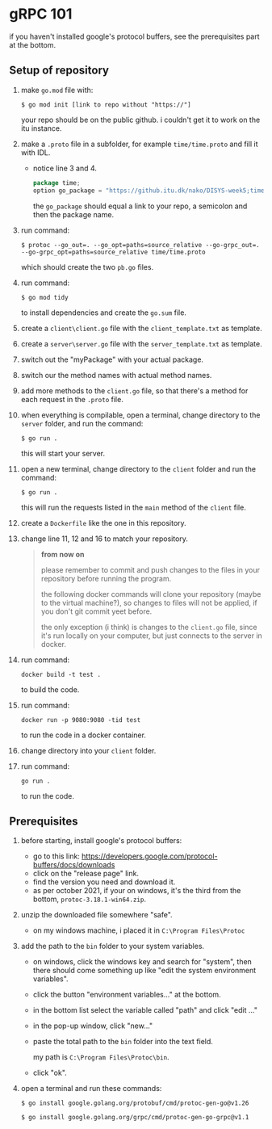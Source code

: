 # gRPC 101

if you haven't installed google's protocol buffers, see the prerequisites part at the bottom.

## Setup of repository

1. make ``go.mod`` file with:

    ``$ go mod init [link to repo without "https://"]``

    your repo should be on the public github. i couldn't get it to work on the itu instance.
2. make a ``.proto`` file in a subfolder, for example ``time/time.proto`` and fill it with IDL.
    - notice line 3 and 4.

        ```Go
        package time;
        option go_package = "https://github.itu.dk/nako/DISYS-week5;time";
        ```

        the ``go_package`` should equal a link to your repo, a semicolon and then the package name.
3. run command:

    ``$ protoc --go_out=. --go_opt=paths=source_relative --go-grpc_out=. --go-grpc_opt=paths=source_relative time/time.proto``

    which should create the two ``pb.go`` files.
4. run command:

    ``$ go mod tidy``

    to install dependencies and create the ``go.sum`` file.
5. create a ``client\client.go`` file with the ``client_template.txt`` as template.
6. create a ``server\server.go`` file with the ``server_template.txt`` as template.
7. switch out the "myPackage" with your actual package.
8. switch our the method names with actual method names.
9. add more methods to the ``client.go`` file, so that there's a method for each request in the ``.proto`` file.
10. when everything is compilable, open a terminal, change directory to the ``server`` folder, and run the command:

    ``$ go run .``

    this will start your server.
11. open a new terminal, change directory to the ``client`` folder and run the command:

    ``$ go run .``

    this will run the requests listed in the ``main`` method of the ``client`` file.
12. create a ``Dockerfile`` like the one in this repository.
13. change line 11, 12 and 16 to match your repository.
    > **from now on**
    >
    > please remember to commit and push changes to the files in your repository before running the program.
    >
    > the following docker commands will clone your repository (maybe to the virtual machine?), so changes to files will not be applied, if you don't git commit yeet before.
    >
    > the only exception (i think) is changes to the ``client.go`` file, since it's run locally on your computer, but just connects to the server in docker.
14. run command:

    ``docker build -t test .``

    to build the code.
15. run command:

    ``docker run -p 9080:9080 -tid test``

    to run the code in a docker container.
16. change directory into your ``client`` folder.
17. run command:

    ``go run .``

    to run the code.

## Prerequisites

1. before starting, install google's protocol buffers:
    - go to this link: <https://developers.google.com/protocol-buffers/docs/downloads>
    - click on the "release page" link.
    - find the version you need and download it.
    - as per october 2021, if your on windows, it's the third from the bottom, ``protoc-3.18.1-win64.zip``.
2. unzip the downloaded file somewhere "safe".
    - on my windows machine, i placed it in ``C:\Program Files\Protoc``
3. add the path to the ``bin`` folder to your system variables.
    - on windows, click the windows key and search for "system", then there should come something up like "edit the system environment variables".
    - click the button "environment variables..." at the bottom.
    - in the bottom list select the variable called "path" and click "edit ..."
    - in the pop-up window, click "new..."
    - paste the total path to the ``bin`` folder into the text field.

        my path is ``C:\Program Files\Protoc\bin``.
    - click "ok".
4. open a terminal and run these commands:

    ``$ go install google.golang.org/protobuf/cmd/protoc-gen-go@v1.26``

    ``$ go install google.golang.org/grpc/cmd/protoc-gen-go-grpc@v1.1``
